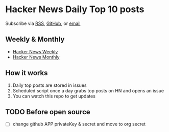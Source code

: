 # Hacker News Daily Top 10 posts

Subscribe via [RSS](), [GitHub](), or [email]()

## Weekly & Monthly

- [Hacker News Weekly]()
- [Hacker News Monthly]()

## How it works

1. Daily top posts are stored in issues
2. Scheduled script once a day grabs top posts on HN and opens an issue
3. You can watch this repo to get updates

## TODO Before open source

- [ ] change github APP privateKey & secret and move to org secret
